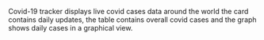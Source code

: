 Covid-19 tracker displays live covid cases data around the world the card contains daily updates, the table contains overall covid cases and the graph shows daily cases in a graphical view.
